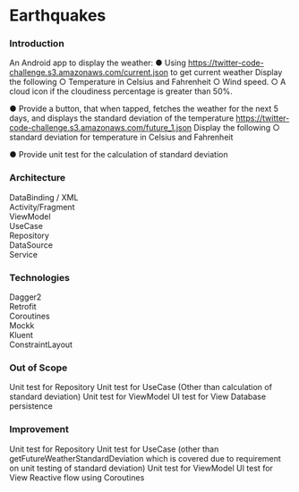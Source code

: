 # Earthquakes

### Introduction
An Android app to display the weather:
● Using https://twitter-code-challenge.s3.amazonaws.com/current.json to get current weather 
Display the following
○ Temperature in Celsius and Fahrenheit
○ Wind speed.
○ A cloud icon if the cloudiness percentage is greater than 50%.

● Provide a button, that when tapped, fetches the weather for the next 5 days, and displays
the standard deviation of the temperature
https://twitter-code-challenge.s3.amazonaws.com/future_1.json
Display the following
○ standard deviation for temperature in Celsius and Fahrenheit

● Provide unit test for the calculation of standard deviation

### Architecture
DataBinding / XML <br />
Activity/Fragment <br />
ViewModel <br />
UseCase <br />
Repository <br />
DataSource <br />
Service <br />

### Technologies
Dagger2<br />
Retrofit<br />
Coroutines<br />
Mockk<br />
Kluent<br />
ConstraintLayout <br />

### Out of Scope
Unit test for Repository
Unit test for UseCase (Other than calculation of standard deviation)
Unit test for ViewModel
UI test for View
Database persistence

### Improvement 
Unit test for Repository
Unit test for UseCase (other than getFutureWeatherStandardDeviation which is covered due to requirement on unit testing of standard deviation)
Unit test for ViewModel
UI test for View
Reactive flow using Coroutines

